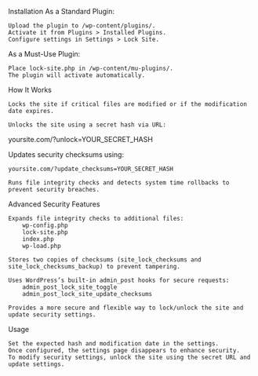 Installation
As a Standard Plugin:

    Upload the plugin to /wp-content/plugins/.
    Activate it from Plugins > Installed Plugins.
    Configure settings in Settings > Lock Site.

As a Must-Use Plugin:

    Place lock-site.php in /wp-content/mu-plugins/.
    The plugin will activate automatically.

How It Works

    Locks the site if critical files are modified or if the modification date expires.

    Unlocks the site using a secret hash via URL:

yoursite.com/?unlock=YOUR_SECRET_HASH

Updates security checksums using:

    yoursite.com/?update_checksums=YOUR_SECRET_HASH

    Runs file integrity checks and detects system time rollbacks to prevent security breaches.

Advanced Security Features

    Expands file integrity checks to additional files:
        wp-config.php
        lock-site.php
        index.php
        wp-load.php

    Stores two copies of checksums (site_lock_checksums and site_lock_checksums_backup) to prevent tampering.

    Uses WordPress’s built-in admin_post hooks for secure requests:
        admin_post_lock_site_toggle
        admin_post_lock_site_update_checksums

    Provides a more secure and flexible way to lock/unlock the site and update security settings.

Usage

    Set the expected hash and modification date in the settings.
    Once configured, the settings page disappears to enhance security.
    To modify security settings, unlock the site using the secret URL and update settings.
